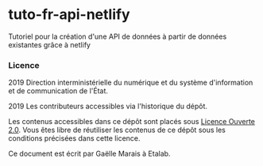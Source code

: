 # tuto-fr-api-netlify
Tutoriel pour la création d'une API de données à partir de données existantes grâce à netlify

### Licence

2019 Direction interministérielle du numérique et du système
d'information et de communication de l'État. <br/>

2019 Les contributeurs accessibles via l'historique du dépôt. <br/>

Les contenus accessibles dans ce dépôt sont placés sous [Licence
Ouverte 2.0](LO.md).  Vous êtes libre de réutiliser les contenus de ce dépôt
sous les conditions précisées dans cette licence. </br>

Ce document est écrit par Gaëlle Marais à Etalab.
